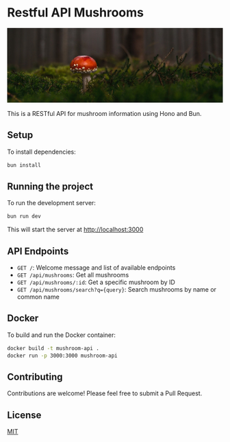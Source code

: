 # Restful API Mushrooms

![Mushrooms](./image_mushroom.jpg)

This is a RESTful API for mushroom information using Hono and Bun.

## Setup

To install dependencies:

```bash
bun install
```

## Running the project

To run the development server:

```bash
bun run dev
```

This will start the server at [http://localhost:3000](http://localhost:3000)

## API Endpoints

- `GET /`: Welcome message and list of available endpoints
- `GET /api/mushrooms`: Get all mushrooms
- `GET /api/mushrooms/:id`: Get a specific mushroom by ID
- `GET /api/mushrooms/search?q={query}`: Search mushrooms by name or common name

## Docker

To build and run the Docker container:

```bash
docker build -t mushroom-api .
docker run -p 3000:3000 mushroom-api
```

## Contributing

Contributions are welcome! Please feel free to submit a Pull Request.

## License

[MIT](https://choosealicense.com/licenses/mit/)